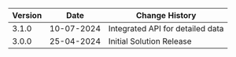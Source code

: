 | **Version** | **Date**   | **Change History**               |
|-------------|------------|----------------------------------|
| 3.1.0       | 10-07-2024 | Integrated API for detailed data |
| 3.0.0       | 25-04-2024 | Initial Solution Release         |


